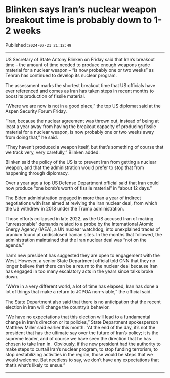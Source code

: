 # Blinken says Iran’s nuclear weapon breakout time is probably down to 1-2 weeks

Published :`2024-07-21 21:12:49`

---

US Secretary of State Antony Blinken on Friday said that Iran’s breakout time – the amount of time needed to produce enough weapons grade material for a nuclear weapon – “is now probably one or two weeks” as Tehran has continued to develop its nuclear program.

The assessment marks the shortest breakout time that US officials have ever referenced and comes as Iran has taken steps in recent months to boost its production of fissile material.

“Where we are now is not in a good place,” the top US diplomat said at the Aspen Security Forum Friday.

“Iran, because the nuclear agreement was thrown out, instead of being at least a year away from having the breakout capacity of producing fissile material for a nuclear weapon, is now probably one or two weeks away from doing that,” he said.

“They haven’t produced a weapon itself, but that’s something of course that we track very, very carefully,” Blinken added.

Blinken said the policy of the US is to prevent Iran from getting a nuclear weapon, and that the administration would prefer to stop that from happening through diplomacy.

Over a year ago a top US Defense Department official said that Iran could now produce “one bomb’s worth of fissile material” in “about 12 days.”

The Biden administration engaged in more than a year of indirect negotiations with Iran aimed at reviving the Iran nuclear deal, from which the US withdrew in 2018 under the Trump administration.

Those efforts collapsed in late 2022, as the US accused Iran of making “unreasonable” demands related to a probe by the International Atomic Energy Agency (IAEA), a UN nuclear watchdog, into unexplained traces of uranium found at undisclosed Iranian sites. In the months that followed, the administration maintained that the Iran nuclear deal was “not on the agenda.”

Iran’s new president has suggested they are open to engagement with the West. However, a senior State Department official told CNN that they no longer believe that there can be a return to the nuclear deal because Iran has engaged in too many escalatory acts in the years since talks broke down.

“We’re in a very different world, a lot of time has elapsed, Iran has done a lot of things that make a return to JCPOA non-viable,” the official said.

The State Department also said that there is no anticipation that the recent election in Iran will change the country’s behavior.

“We have no expectations that this election will lead to a fundamental change in Iran’s direction or its policies,” State Department spokesperson Matthew Miller said earlier this month. “At the end of the day, it’s not the president that has the ultimate say over the future of Iran’s policy; it is the supreme leader, and of course we have seen the direction that he has chosen to take Iran in.  Obviously, if the new president had the authority to make steps to curtail Iran’s nuclear program, to stop funding terrorism, to stop destabilizing activities in the region, those would be steps that we would welcome. But needless to say, we don’t have any expectations that that’s what’s likely to ensue.”

---

